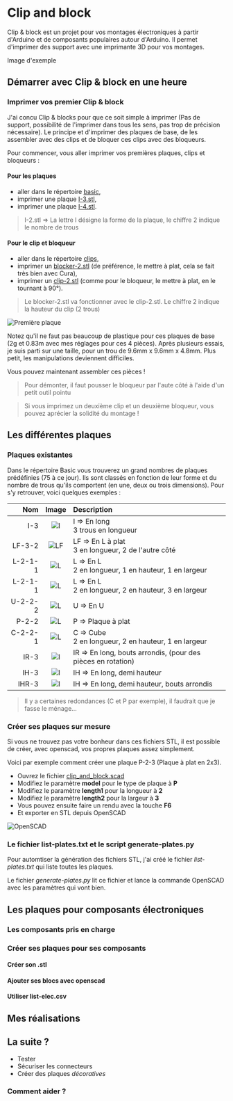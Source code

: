 # Clip and block
Clip & block est un projet pour vos montages électroniques à partir d'Arduino et de composants populaires autour d'Arduino. Il permet d'imprimer des support avec une imprimante 3D pour vos montages.

Image d'exemple

## Démarrer avec Clip & block en une heure

### Imprimer vos premier Clip & block
J'ai concu Clip & blocks pour que ce soit simple à imprimer (Pas de support, possibilité de l'imprimer dans tous les sens, pas trop de précision nécessaire).
Le principe et d'imprimer des plaques de base, de les assembler avec des clips et de bloquer ces clips avec des bloqueurs.

Pour commencer, vous aller imprimer vos premières plaques, clips et bloqueurs : 

#### Pour les plaques
- aller dans le répertoire [basic](https://gitlab.com/tedour/clip-and-block/-/tree/master/stl/basic),
- imprimer une plaque [I-3.stl](https://gitlab.com/tedour/clip-and-block/-/blob/master/stl/basic/I-3.stl),
- imprimer une plaque [I-4.stl](https://gitlab.com/tedour/clip-and-block/-/blob/master/stl/basic/I-4.stl).

> I-2.stl => La lettre I désigne la forme de la plaque, le chiffre 2 indique le nombre de trous


#### Pour le clip et bloqueur
- aller dans le répertoire [clips](https://gitlab.com/tedour/clip-and-block/-/tree/master/stl/clips),
- imprimer un [blocker-2.stl](https://gitlab.com/tedour/clip-and-block/-/blob/master/stl/clips/blocker-2.stl) (de préférence, le mettre à plat, cela se fait très bien avec Cura),
- imprimer un [clip-2.stl]() (comme pour le bloqueur, le mettre à plat, en le tournant à 90°).

> Le blocker-2.stl va fonctionner avec le clip-2.stl. Le chiffre 2 indique la hauteur du clip (2 trous)

![Première plaque](docs/first-plate.png)

Notez qu'il ne faut pas beaucoup de plastique pour ces plaques de base (2g et 0.83m avec mes réglages pour ces 4 pièces). Après plusieurs essais, je suis parti sur une taille, pour un trou de 9.6mm x 9.6mm x 4.8mm. Plus petit, les manipulations deviennent difficiles.

Vous pouvez maintenant assembler ces pièces !

> Pour démonter, il faut pousser le bloqueur par l'aute côté à l'aide d'un petit outil pointu

> Si vous imprimez un deuxième clip et un deuxième bloqueur, vous pouvez aprécier la solidité du montage !

## Les différentes plaques

### Plaques existantes
Dans le répertoire Basic vous trouverez un grand nombres de plaques prédéfinies (75 à ce jour). Ils sont classés en fonction de leur forme et du nombre de trous qu'ils comportent (en une, deux ou trois dimensions).
Pour s'y retrouver, voici quelques exemples :

|     Nom |         Image          | Description                                                  |
| ------: | :--------------------: | :----------------------------------------------------------- |
|     I-3 |   ![I](docs/I-3.png)   | I => En long <br/> 3 trous en longueur                       |
|  LF-3-2 | ![LF](docs/LF-3-2.png) | LF => En L à plat <br/> 3 en longueur, 2 de l'autre côté     |
| L-2-1-1 | ![L](docs/L-2-1-1.png) | L => En L<br/> 2 en longueur, 1 en hauteur, 1 en largeur     |
| L-2-1-1 | ![L](docs/L-2-2-3.png) | L => En L<br/> 2 en longueur, 2 en hauteur, 3 en largeur     |
| U-2-2-2 | ![L](docs/U-2-2-2.png) | U => En U<br/>                                               |
|   P-2-2 |  ![L](docs/P-2-2.png)  | P => Plaque à plat<br/>                                      |
| C-2-2-1 | ![L](docs/C-2-2-1.png) | C => Cube<br/> 2 en longueur, 2 en hauteur, 1 en largeur     |
|    IR-3 |  ![I](docs/IR-3.png)   | IR => En long, bouts arrondis, (pour des pièces en rotation) |
|    IH-3 |  ![I](docs/IH-3.png)   | IH => En long, demi hauteur                                  |
|   IHR-3 |  ![I](docs/IHR-3.png)  | IH => En long, demi hauteur, bouts arrondis                  |

> Il y a certaines redondances (C et P par exemple), il faudrait que je fasse le ménage...

### Créer ses plaques sur mesure

Si vous ne trouvez pas votre bonheur dans ces fichiers STL, il est possible de créer, avec openscad, vos propres plaques assez simplement.

Voici par exemple comment créer une plaque P-2-3 (Plaque à plat en 2x3).
- Ouvrez le fichier [clip_and_block.scad](https://gitlab.com/tedour/clip-and-block/-/blob/master/clip_and_block.scad)
- Modifiez le paramètre **model** pour le type de plaque à **P**
- Modifiez le paramètre **length1** pour la longueur à **2**
- Modifiez le paramètre **length2** pour la largeur à **3**
- Vous pouvez ensuite faire un rendu avec la touche **F6**
- Et exporter en STL depuis OpenSCAD

![OpenSCAD](docs/openscad-plate.png)

### Le fichier list-plates.txt et le script generate-plates.py
Pour automtiser la génération des fichiers STL, j'ai créé le fichier *list-plates.txt* qui liste toutes les plaques. 

Le fichier *generate-plates.py* lit ce fichier et lance la commande OpenSCAD avec les paramètres qui vont bien.

## Les plaques pour composants électroniques


### Les composants pris en charge

### Créer ses plaques pour ses composants

#### Créer son .stl

#### Ajouter ses blocs avec openscad

#### Utiliser list-elec.csv

## Mes réalisations

## La suite ?
- Tester
- Sécuriser les connecteurs
- Créer des plaques *décoratives*

### Comment aider ?
